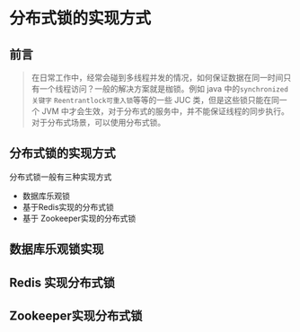 # 分布式锁的实现方式

## 前言

> 在日常工作中，经常会碰到多线程并发的情况，如何保证数据在同一时间只有一个线程访问？一般的解决方案就是枷锁。例如 java 中的` synchronized关键字 ` `Reentrantlock可重入锁`等等的一些  JUC 类，但是这些锁只能在同一个 JVM 中才会生效，对于分布式的服务中，并不能保证线程的同步执行。对于分布式场景，可以使用分布式锁。



## 分布式锁的实现方式

分布式锁一般有三种实现方式

* 数据库乐观锁
* 基于Redis实现的分布式锁
* 基于 Zookeeper实现的分布式锁



## 数据库乐观锁实现









## Redis 实现分布式锁







## Zookeeper实现分布式锁

